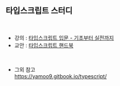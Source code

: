 ## 타입스크립트 스터디

<br />

- 강의 : [타입스크립트 입문 - 기초부터 실전까지](https://inf.run/GPAg)
- 교안 : [타입스크립트 핸드북](https://joshua1988.github.io/ts/intro.html)

<br />

- 그외 참고  
https://yamoo9.gitbook.io/typescript/